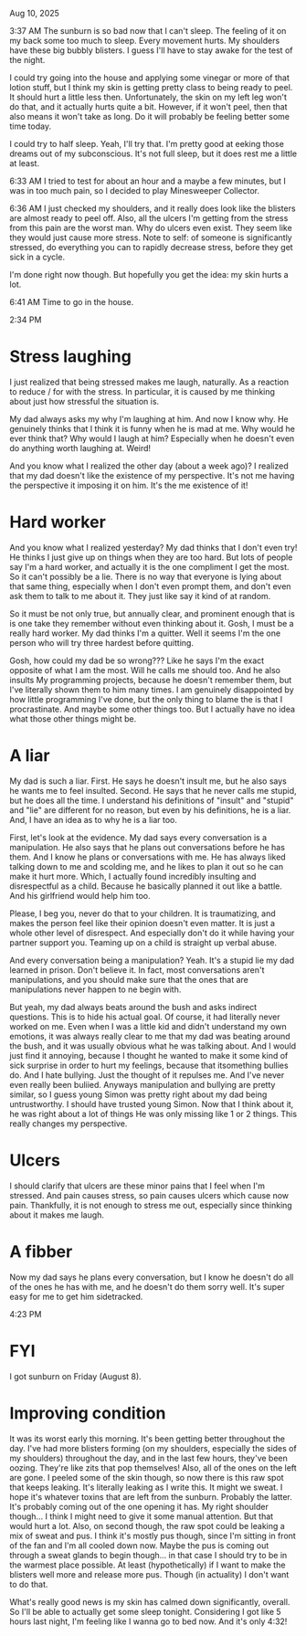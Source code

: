 
Aug 10, 2025

3:37 AM
The sunburn is so bad now that I can't sleep. The feeling of it on my back some too much to sleep. Every movement hurts. My shoulders have these big bubbly blisters. I guess I'll have to stay awake for the test of the night.

I could try going into the house and applying some vinegar or more of that lotion stuff, but I think my skin is getting pretty class to being ready to peel. It should hurt a little less then. Unfortunately, the skin on my left leg won't do that, and it actually hurts quite a bit. However, if it won't peel, then that also means it won't take as long. Do it will probably be feeling better some time today.

I could try to half sleep. Yeah, I'll try that. I'm pretty good at eeking those dreams out of my subconscious. It's not full sleep, but it does rest me a little at least.

6:33 AM
I tried to test for about an hour and a maybe a few minutes, but I was in too much pain, so I decided to play Minesweeper Collector.

6:36 AM
I just checked my shoulders, and it really does look like the blisters are almost ready to peel off. Also, all the ulcers I'm getting from the stress from this pain are the worst man. Why do ulcers even exist. They seem like they would just cause more stress. Note to self: of someone is significantly stressed, do everything you can to rapidly decrease stress, before they get sick in a cycle.

I'm done right now though. But hopefully you get the idea: my skin hurts a lot.

6:41 AM
Time to go in the house.

2:34 PM
# Stress laughing
I just realized that being stressed makes me laugh, naturally. As a reaction to reduce / for with the stress. In particular, it is caused by me thinking about just how stressful the situation is.

My dad always asks my why I'm laughing at him. And now I know why. He genuinely thinks that I think it is funny when he is mad at me. Why would he ever think that? Why would I laugh at him? Especially when he doesn't even do anything worth laughing at. Weird!

And you know what I realized the other day (about a week ago)? I realized that my dad doesn't like the existence of my perspective. It's not me having the perspective it imposing it on him. It's the me existence of it!

# Hard worker
And you know what I realized yesterday? My dad thinks that I don't even try! He thinks I just give up on things when they are too hard. But lots of people say I'm a hard worker, and actually it is the one compliment I get the most. So it can't possibly be a lie. There is no way that everyone is lying about that same thing, especially when I don't even prompt them, and don't even ask them to talk to me about it. They just like say it kind of at random.

So it must be not only true, but annually clear, and prominent enough that is is one take they remember without even thinking about it. Gosh, I must be a really hard worker. My dad thinks I'm a quitter. Well it seems I'm the one person who will try three hardest before quitting.

Gosh, how could my dad be so wrong??? Like he says I'm the exact opposite of what I am the most. Will he calls me should too. And he also insults My programming projects, because he doesn't remember them, but I've literally shown them to him many times. I am genuinely disappointed by how little programming I've done, but the only thing to blame the is that I procrastinate. And maybe some other things too. But I actually have no idea what those other things might be.

# A liar
My dad is such a liar. First. He says he doesn't insult me, but he also says he wants me to feel insulted. Second. He says that he never calls me stupid, but he does all the time. I understand his definitions of "insult" and "stupid" and "lie" are different for no reason, but even by his definitions, he is a liar. And, I have an idea as to why he is a liar too.

First, let's look at the evidence. My dad says every conversation is a manipulation. He also says that he plans out conversations before he has them. And I know he plans or conversations with me. He has always liked talking down to me and scolding me, and he likes to plan it out so he can make it hurt more. Which, I actually found incredibly insulting and disrespectful as a child. Because he basically planned it out like a battle. And his girlfriend would help him too.

Please, I beg you, never do that to your children. It is traumatizing, and makes the person feel like their opinion doesn't even matter. It is just a whole other level of disrespect. And especially don't do it while having your partner support you. Teaming up on a child is straight up verbal abuse.

And every conversation being a manipulation? Yeah. It's a stupid lie my dad learned in prison. Don't believe it. In fact, most conversations aren't manipulations, and you should make sure that the ones that are manipulations never happen to ne begin with.

But yeah, my dad always beats around the bush and asks indirect questions. This is to hide his actual goal. Of course, it had literally never worked on me. Even when I was a little kid and didn't understand my own emotions, it was always really clear to me that my dad was beating around the bush, and it was usually obvious what he was talking about. And I would just find it annoying, because I thought he wanted to make it some kind of sick surprise in order to hurt my feelings, because that itsomething bullies do. And I hate bullying. Just the thought of it repulses me. And I've never even really been buliied. Anyways manipulation and bullying are pretty similar, so I guess young Simon was pretty right about my dad being untrustworthy. I should have trusted young Simon. Now that I think about it, he was right about a lot of things  He was only missing like 1 or 2 things. This really changes my perspective.

# Ulcers
I should clarify that ulcers are these minor pains that I feel when I'm stressed. And pain causes stress, so pain causes ulcers which cause now pain. Thankfully, it is not enough to stress me out, especially since thinking about it makes me laugh.

# A fibber
Now my dad says he plans every conversation, but I know he doesn't do all of the ones he has with me, and he doesn't do them sorry well. It's super easy for me to get him sidetracked.

4:23 PM
# FYI
I got sunburn on Friday (August 8).

# Improving condition
It was its worst early this morning. It's been getting better throughout the day. I've had more blisters forming (on my shoulders, especially the sides of my shoulders) throughout the day, and in the last few hours, they've been oozing. They're like zits that pop themselves! Also, all of the ones on the left are gone. I peeled some of the skin though, so now there is this raw spot that keeps leaking. It's literally leaking as I write this. It might we sweat. I hope it's whatever toxins that are left from the sunburn. Probably the latter. It's probably coming out of the one opening it has. My right shoulder though... I think I might need to give it some manual attention. But that would hurt a lot. Also, on second though, the raw spot could be leaking a mix of sweat and pus. I think it's mostly pus though, since I'm sitting in front of the fan and I'm all cooled down now. Maybe the pus is coming out through a sweat glands to begin though... in that case I should try to be in the warmest place possible. At least (hypothetically) if I want to make the blisters well more and release more pus. Though (in actuality) I don't want to do that.

What's really good news is my skin has calmed down significantly, overall. So I'll be able to actually get some sleep tonight. Considering I got like 5 hours last night, I'm feeling like I wanna go to bed now. And it's only 4:32!





